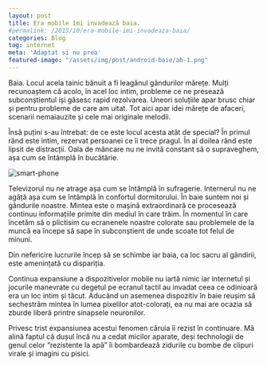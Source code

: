 ```yaml
---
layout: post
title: Era mobile îmi invadează baia.
#permalink: /2015/10/era-mobile-imi-invadeaza-baia/
categories: Blog
tag: internet
meta: 'Adaptat si nu prea'
featured-image: "/assets/img/post/android-baie/ab-1.png"
---
```


Baia. Locul acela tainic bănuit a fi leagănul gândurilor mărețe. Mulți recunoaștem că acolo, în acel loc intim, probleme ce ne presează subconștientul iși găsesc rapid rezolvarea. Uneori soluțiile apar brusc chiar și pentru probleme de care am uitat. Tot aici apar idei mărețe de afaceri, scenarii nemaiauzite și cele mai originale melodii.


Însă puțini s-au întrebat: de ce este locul acesta atât de special? În primul rând este intim, rezervat persoanei ce îi trece pragul. În al doilea rând este lipsit de distracții. Oala de mâncare nu ne invită constant să o supraveghem, așa cum se întâmplă în bucătărie.
<!--more-->


<img class="post-image" src="{{ site.baseurl }}/assets/img/post/android-baie/ab-1.png" alt="smart-phone"/>

Televizorul nu ne atrage așa cum se întâmplă în sufragerie. Internerul nu ne agăță așa cum se întâmplă în confortul dormitorului. În baie suntem noi și gândurile noastre. Mintea este o mașină extraordinară ce procesează continuu informațiile primite din mediul în care trăim. În momentul în care încetăm să o plictisim cu ecranenele noastre colorate sau problemele de la muncă ea începe să sape în subconștient de unde scoate tot felul de minuni.


Din nefericire lucrurile încep să se schimbe iar baia, ca loc sacru al gândirii, este amenințată cu dispariția.


Continua expansiune a dispozitivelor mobile nu iartă nimic iar internetul și jocurile manevrate cu degetul pe ecranul tactil au invadat ceea ce odinioară era un loc intim și tăcut. Aducând un asemenea dispozitiv în baie reușim să sechestrăm mintea în lumea pixelilor atot-colorați, ea nu mai are ocazia să zburde liberă printre sinapsele neuronilor.


Privesc trist expansiunea acestui fenomen căruia îi rezist în continuare. Mă alină faptul că dușul încă nu a cedat micilor aparate, deși technologii de genul celor “rezistente la apă” îi bombardează zidurile cu bombe de clipuri virale și imagini cu pisici.
